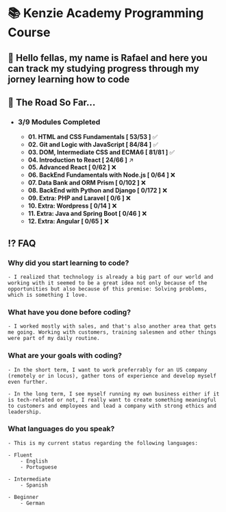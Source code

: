 # 📚 Kenzie Academy Programming Course

## 👋 Hello fellas, my name is Rafael and here you can track my studying progress through my jorney learning how to code

## 🚀 The Road So Far...

- ### 3/9 Modules Completed
    - __01. HTML and CSS Fundamentals [ 53/53 ]__ ✅
    - __02. Git and Logic with JavaScript [ 84/84 ]__ ✅ 
    - __03. DOM, Intermediate CSS and ECMA6 [ 81/81 ]__ ✅
    - __04. Introduction to React [ 24/66 ]__ ↗️
    - __05. Advanced React [ 0/62 ]__ ❌
    - __06. BackEnd Fundamentals with Node.js [ 0/64 ]__ ❌
    - __07. Data Bank and ORM Prism [ 0/102 ]__ ❌
    - __08. BackEnd with Python and Django [ 0/172 ]__ ❌
    - __09. Extra: PHP and Laravel [ 0/6 ]__ ❌
    - __10. Extra: Wordpress [ 0/14 ]__ ❌
    - __11. Extra: Java and Spring Boot [ 0/46 ]__ ❌
    - __12. Extra: Angular [ 0/65 ]__ ❌

## ⁉️ FAQ

### Why did you start learning to code?
    - I realized that technology is already a big part of our world and working with it seemed to be a great idea not only because of the opportunities but also because of this premise: Solving problems, which is something I love.

### What have you done before coding?
    - I worked mostly with sales, and that's also another area that gets me going. Working with customers, training salesmen and other things were part of my daily routine.

### What are your goals with coding?
    - In the short term, I want to work preferrably for an US company (remotely or in locus), gather tons of experience and develop myself even further.

    - In the long term, I see myself running my own business either if it is tech-related or not, I really want to create something meaningful to customers and employees and lead a company with strong ethics and leadership.

### What languages do you speak?
    - This is my current status regarding the following languages:

    - Fluent
        - English
        - Portuguese

    - Intermediate
        - Spanish

    - Beginner
        - German